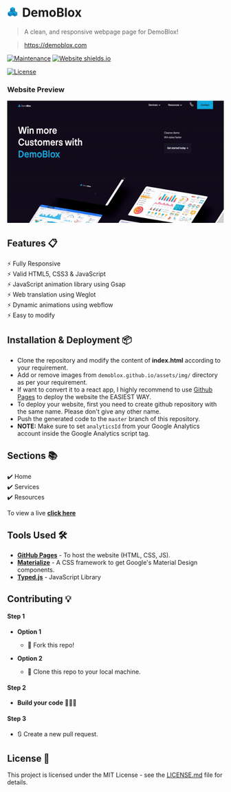 # <img src="assets/img/logo/icon.png" width ="28"> DemoBlox 

> A clean, and responsive webpage page for DemoBlox!

> https://demoblox.com

<!-- ![GitHub stars](https://img.shields.io/github/stars/varadbhogayata/varadbhogayata.github.io) 
![GitHub forks](https://img.shields.io/github/forks/varadbhogayata/varadbhogayata.github.io) -->
[![Maintenance](https://img.shields.io/badge/maintained-yes-green.svg)](https://github.com/varadbhogayata/varadbhogayata.github.io/commits/master)
[![Website shields.io](https://img.shields.io/badge/website-up-yellow)](http://demoblox.github.io/)

[![License](http://img.shields.io/:license-mit-blue.svg?style=flat-square)](http://badges.mit-license.org)

### Website Preview
<p align="center"> 
  <kbd>
    <a href="https://demoblox.github.io" target="_blank"><img src="assets/examples/preview.gif">
  </a>
  </kbd>
</p>


## Features 📋
⚡️ Fully Responsive\
⚡️ Valid HTML5, CSS3 & JavaScript\
⚡️ JavaScript animation library using Gsap\
⚡️ Web translation using Weglot\
⚡️ Dynamic animations using webflow\
⚡️ Easy to modify

## Installation & Deployment 📦
- Clone the repository and modify the content of <b>index.html</b> according to your requirement.
- Add or remove images from `demoblox.github.io/assets/img/` directory as per your requirement.
- If want to convert it to a react app, I highly recommend to use [Github Pages](https://create-react-app.dev/docs/deployment/#github-pages) to deploy the website the EASIEST WAY.
- To deploy your website, first you need to create github repository with the same name. Please don't give any other name.
- Push the generated code to the `master` branch of this repository.
- <b>NOTE:</b> Make sure to set `analyticsId` from your Google Analytics account inside the Google Analytics script tag.

## Sections 📚
✔️ Home\
✔️ Services\
✔️ Resources


To view a live **[click here](https://demoblox.github.io/)**

## Tools Used 🛠️
* [<b>GitHub Pages</b>](https://create-react-app.dev/docs/deployment/#github-pages) - To host the website (HTML, CSS, JS).
* [<b>Materialize</b>](https://materializecss.com/) - A CSS framework to get Google's Material Design components.
* [<b>Typed.js</b>](https://mattboldt.com/demos/typed-js/) - JavaScript Library

## Contributing 💡
#### Step 1

- **Option 1**
    - 🍴 Fork this repo!

- **Option 2**
    - 👯 Clone this repo to your local machine.


#### Step 2

- **Build your code** 🔨🔨🔨

#### Step 3

- 🔃 Create a new pull request.

## License 📄
This project is licensed under the MIT License - see the [LICENSE.md](./LICENSE) file for details.
